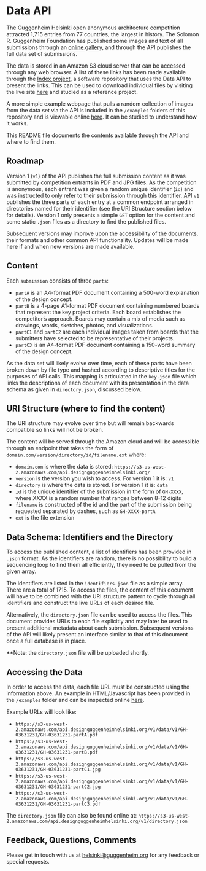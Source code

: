 # Data API

The Guggenheim Helsinki open anonymous architecture competition attracted 1,715 entries from 77 countries, the largest in history. The Solomon R. Guggenheim Foundation has published some images and text of all submissions through an [online gallery](http://designguggenheimhelsinki.org/stageonegallery/), and through the API publishes the full data set of submissions.

The data is stored in an Amazon S3 cloud server that can be accessed through any web browser. A list of these links has been made available through the [Index project](https://github.com/Guggenheim-Helsinki/Index), a software repository that uses the Data API to present the links. This can be used to download individual files by visiting the live site [here](https://s3-us-west-2.amazonaws.com/api.designguggenheimhelsinki.org/v1/index/index.html) and studied as a reference project.

A more simple example webpage that pulls a random collection of images from the data set via the API is included in the `/examples` folders of this repository and is viewable online [here](https://s3-us-west-2.amazonaws.com/api.designguggenheimhelsinki.org/v1/examples/index.html). It can be studied to understand how it works.

This README file documents the contents available through the API and where to find them.


## Roadmap

Version 1 (`v1`) of the API publishes the full submission content as it was submitted by competition entrants in PDF and JPG files. As the competition is anonymous, each entrant was given a random unique identifier (`id`) and was instructed to only refer to their submission through this identifier. API `v1` publishes the three parts of each entry at a common endpoint arranged in directories named for their identifier (see the URI Structure section below for details). Version 1 only presents a simple `GET` option for the content and some static `.json` files as a directory to find the published files.

Subsequent versions may improve upon the accessibility of the documents, their formats and other common API functionality. Updates will be made here if and when new versions are made available.


## Content

Each `submission` consists of three `parts`:  

* `partA` is an A4-format PDF document containing a 500-word explanation of the design concept.
* `partB` is a 4-page A1-format PDF document containing numbered boards that represent the key project criteria. Each board establishes the competitor’s approach. Boards may contain a mix of media such as drawings, words, sketches, photos, and visualizations.
* `partC1` and `partC2` are each individual images taken from boards that the submitters have selected to be representative of their projects.
* `partC3` is an A4-format PDF document containing a 150-word summary of the design concept.

As the data set will likely evolve over time, each of these parts have been broken down by file type and hashed according to descriptive titles for the purposes of API calls. This mapping is articulated in the `key.json` file which links the descriptions of each document with its presentation in the data schema as given in `directory.json`, discussed below.


## URI Structure (where to find the content)

The URI structure may evolve over time but will remain backwards compatible so links will not be broken.

The content will be served through the Amazon cloud and will be accessible through an endpoint that takes the form of `domain.com/version/directory/id/filename.ext` where:  

* `domain.com` is where the data is stored: `https://s3-us-west-2.amazonaws.com/api.designguggenheimhelsinki.org/`
* `version` is the version you wish to access. For version 1 it is: `v1`
* `directory` is where the data is stored. For version 1 it is: `data`
* `id` is the unique identifier of the submission in the form of `GH-XXXX`, where XXXX is a random number that ranges between 8-12 digits
* `filename` is constructed of the id and the part of the submission being requested separated by dashes, such as `GH-XXXX-partA`
* `ext` is the file extension


## Data Schema: Identifiers and the Directory

To access the published content, a list of identifiers has been provided in `.json` format. As the identifiers are random, there is no possibility to build a sequencing loop to find them all efficiently, they need to be pulled from the given array.

The identifiers are listed in the `identifiers.json` file as a simple array. There are a total of 1715. To access the files, the content of this document will have to be combined with the URI structure pattern to cycle through all identifiers and construct the live URLs of each desired file.

Alternatively, the `directory.json` file can be used to access the files. This document provides URLs to each file explicitly and may later be used to present additional metadata about each submission. Subsequent versions of the API will likely present an interface similar to that of this document once a full database is in place.

**Note: the `directory.json` file will be uploaded shortly.

## Accessing the Data

In order to access the data, each file URL must be constructed using the information above. An example in HTML/Javascript has been provided in the `/examples` folder and can be inspected online [here](https://s3-us-west-2.amazonaws.com/api.designguggenheimhelsinki.org/v1/examples/index.html).

Example URLs will look like:
* `https://s3-us-west-2.amazonaws.com/api.designguggenheimhelsinki.org/v1/data/v1/GH-03631231/GH-03631231-partA.pdf`  
* `https://s3-us-west-2.amazonaws.com/api.designguggenheimhelsinki.org/v1/data/v1/GH-03631231/GH-03631231-partB.pdf`  
* `https://s3-us-west-2.amazonaws.com/api.designguggenheimhelsinki.org/v1/data/v1/GH-03631231/GH-03631231-partC1.jpg`  
* `https://s3-us-west-2.amazonaws.com/api.designguggenheimhelsinki.org/v1/data/v1/GH-03631231/GH-03631231-partC2.jpg`  
* `https://s3-us-west-2.amazonaws.com/api.designguggenheimhelsinki.org/v1/data/v1/GH-03631231/GH-03631231-partC3.pdf`  

The `directory.json` file can also be found online at:
`https://s3-us-west-2.amazonaws.com/api.designguggenheimhelsinki.org/v1/directory.json`


## Feedback, Questions, Comments

Please get in touch with us at [helsinki@guggenheim.org](mailto:helsinki@guggenheim.org) for any feedback or special requests.
